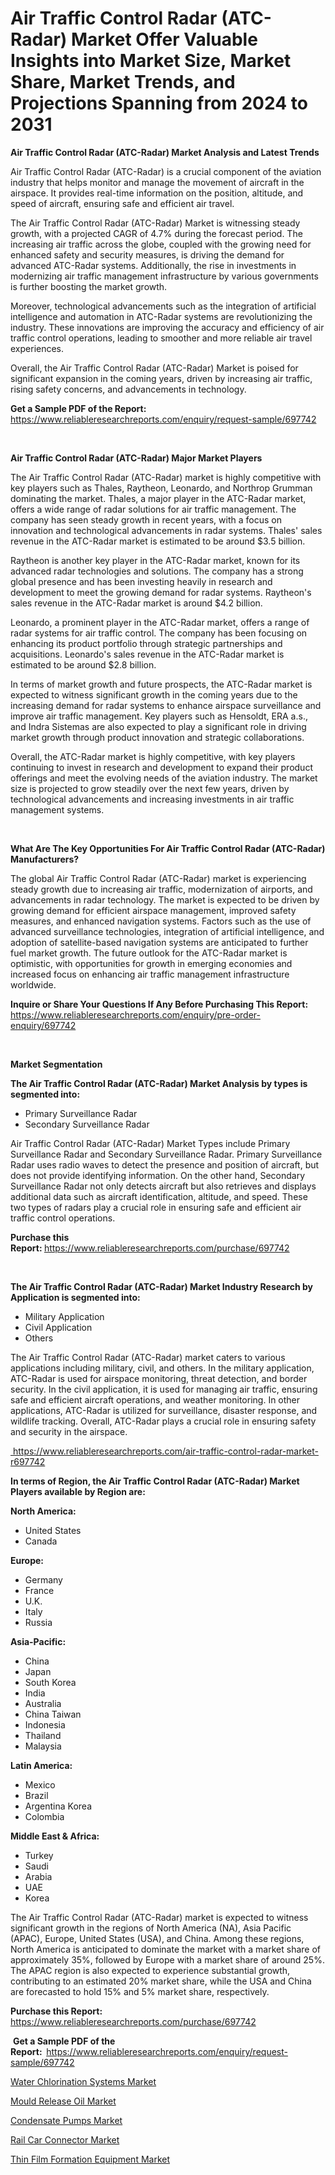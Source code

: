 <p><h1>Air Traffic Control Radar (ATC-Radar) Market Offer Valuable Insights into Market Size, Market Share, Market Trends, and Projections Spanning from 2024 to 2031</h1></p><p><strong>Air Traffic Control Radar (ATC-Radar) Market Analysis and Latest Trends</strong></p>
<p><p>Air Traffic Control Radar (ATC-Radar) is a crucial component of the aviation industry that helps monitor and manage the movement of aircraft in the airspace. It provides real-time information on the position, altitude, and speed of aircraft, ensuring safe and efficient air travel.</p><p>The Air Traffic Control Radar (ATC-Radar) Market is witnessing steady growth, with a projected CAGR of 4.7% during the forecast period. The increasing air traffic across the globe, coupled with the growing need for enhanced safety and security measures, is driving the demand for advanced ATC-Radar systems. Additionally, the rise in investments in modernizing air traffic management infrastructure by various governments is further boosting the market growth.</p><p>Moreover, technological advancements such as the integration of artificial intelligence and automation in ATC-Radar systems are revolutionizing the industry. These innovations are improving the accuracy and efficiency of air traffic control operations, leading to smoother and more reliable air travel experiences.</p><p>Overall, the Air Traffic Control Radar (ATC-Radar) Market is poised for significant expansion in the coming years, driven by increasing air traffic, rising safety concerns, and advancements in technology.</p></p>
<p><strong>Get a Sample PDF of the Report:&nbsp;</strong> <a href="https://www.reliableresearchreports.com/enquiry/request-sample/697742">https://www.reliableresearchreports.com/enquiry/request-sample/697742</a></p>
<p>&nbsp;</p>
<p><strong>Air Traffic Control Radar (ATC-Radar) Major Market Players</strong></p>
<p><p>The Air Traffic Control Radar (ATC-Radar) market is highly competitive with key players such as Thales, Raytheon, Leonardo, and Northrop Grumman dominating the market. Thales, a major player in the ATC-Radar market, offers a wide range of radar solutions for air traffic management. The company has seen steady growth in recent years, with a focus on innovation and technological advancements in radar systems. Thales' sales revenue in the ATC-Radar market is estimated to be around $3.5 billion.</p><p>Raytheon is another key player in the ATC-Radar market, known for its advanced radar technologies and solutions. The company has a strong global presence and has been investing heavily in research and development to meet the growing demand for radar systems. Raytheon's sales revenue in the ATC-Radar market is around $4.2 billion.</p><p>Leonardo, a prominent player in the ATC-Radar market, offers a range of radar systems for air traffic control. The company has been focusing on enhancing its product portfolio through strategic partnerships and acquisitions. Leonardo's sales revenue in the ATC-Radar market is estimated to be around $2.8 billion.</p><p>In terms of market growth and future prospects, the ATC-Radar market is expected to witness significant growth in the coming years due to the increasing demand for radar systems to enhance airspace surveillance and improve air traffic management. Key players such as Hensoldt, ERA a.s., and Indra Sistemas are also expected to play a significant role in driving market growth through product innovation and strategic collaborations.</p><p>Overall, the ATC-Radar market is highly competitive, with key players continuing to invest in research and development to expand their product offerings and meet the evolving needs of the aviation industry. The market size is projected to grow steadily over the next few years, driven by technological advancements and increasing investments in air traffic management systems.</p></p>
<p>&nbsp;</p>
<p><strong>What Are The Key Opportunities For Air Traffic Control Radar (ATC-Radar) Manufacturers?</strong></p>
<p><p>The global Air Traffic Control Radar (ATC-Radar) market is experiencing steady growth due to increasing air traffic, modernization of airports, and advancements in radar technology. The market is expected to be driven by growing demand for efficient airspace management, improved safety measures, and enhanced navigation systems. Factors such as the use of advanced surveillance technologies, integration of artificial intelligence, and adoption of satellite-based navigation systems are anticipated to further fuel market growth. The future outlook for the ATC-Radar market is optimistic, with opportunities for growth in emerging economies and increased focus on enhancing air traffic management infrastructure worldwide.</p></p>
<p><strong>Inquire or Share Your Questions If Any Before Purchasing This Report:</strong> <a href="https://www.reliableresearchreports.com/enquiry/pre-order-enquiry/697742">https://www.reliableresearchreports.com/enquiry/pre-order-enquiry/697742</a></p>
<p>&nbsp;</p>
<p><strong>Market Segmentation</strong></p>
<p><strong>The Air Traffic Control Radar (ATC-Radar) Market Analysis by types is segmented into:</strong></p>
<p><ul><li>Primary Surveillance Radar</li><li>Secondary Surveillance Radar</li></ul></p>
<p><p>Air Traffic Control Radar (ATC-Radar) Market Types include Primary Surveillance Radar and Secondary Surveillance Radar. Primary Surveillance Radar uses radio waves to detect the presence and position of aircraft, but does not provide identifying information. On the other hand, Secondary Surveillance Radar not only detects aircraft but also retrieves and displays additional data such as aircraft identification, altitude, and speed. These two types of radars play a crucial role in ensuring safe and efficient air traffic control operations.</p></p>
<p><strong>Purchase this Report:&nbsp;</strong><a href="https://www.reliableresearchreports.com/purchase/697742">https://www.reliableresearchreports.com/purchase/697742</a></p>
<p>&nbsp;</p>
<p><strong>The Air Traffic Control Radar (ATC-Radar) Market Industry Research by Application is segmented into:</strong></p>
<p><ul><li>Military Application</li><li>Civil Application</li><li>Others</li></ul></p>
<p><p>The Air Traffic Control Radar (ATC-Radar) market caters to various applications including military, civil, and others. In the military application, ATC-Radar is used for airspace monitoring, threat detection, and border security. In the civil application, it is used for managing air traffic, ensuring safe and efficient aircraft operations, and weather monitoring. In other applications, ATC-Radar is utilized for surveillance, disaster response, and wildlife tracking. Overall, ATC-Radar plays a crucial role in ensuring safety and security in the airspace.</p></p>
<p><a href="https://www.reliableresearchreports.com/air-traffic-control-radar-market-r697742">&nbsp;https://www.reliableresearchreports.com/air-traffic-control-radar-market-r697742</a></p>
<p><strong>In terms of Region, the Air Traffic Control Radar (ATC-Radar) Market Players available by Region are:</strong></p>
<p>
    <p> <strong> North America: </strong>
        <ul>
            <li>United States</li>
            <li>Canada</li>
        </ul>
        </p> 
    <p> <strong> Europe: </strong>
        <ul>
            <li>Germany</li>
            <li>France</li>
            <li>U.K.</li>
            <li>Italy</li>
            <li>Russia</li>
        </ul>
        </p> 
    <p> <strong> Asia-Pacific: </strong>
        <ul>
            <li>China</li>
            <li>Japan</li>
            <li>South Korea</li>
            <li>India</li>
            <li>Australia</li>
            <li>China Taiwan</li>
            <li>Indonesia</li>
            <li>Thailand</li>
            <li>Malaysia</li>
        </ul>
        </p> 
    <p> <strong> Latin America: </strong>
        <ul>
            <li>Mexico</li>
            <li>Brazil</li>
            <li>Argentina Korea</li>
            <li>Colombia</li>
        </ul>
        </p> 
    <p> <strong> Middle East & Africa: </strong>
        <ul>
            <li>Turkey</li>
            <li>Saudi</li>
            <li>Arabia</li>
            <li>UAE</li>
            <li>Korea</li>
        </ul>
    </p>
    </p>
<p><p>The Air Traffic Control Radar (ATC-Radar) market is expected to witness significant growth in the regions of North America (NA), Asia Pacific (APAC), Europe, United States (USA), and China. Among these regions, North America is anticipated to dominate the market with a market share of approximately 35%, followed by Europe with a market share of around 25%. The APAC region is also expected to experience substantial growth, contributing to an estimated 20% market share, while the USA and China are forecasted to hold 15% and 5% market share, respectively.</p></p>
<p><strong>Purchase this Report: </strong><a href="https://www.reliableresearchreports.com/purchase/697742">https://www.reliableresearchreports.com/purchase/697742</a></p>
<p>&nbsp;<strong>Get a Sample PDF of the Report:&nbsp;&nbsp;</strong><a href="https://www.reliableresearchreports.com/enquiry/request-sample/697742">https://www.reliableresearchreports.com/enquiry/request-sample/697742</a></p>
<p><strong></strong></p>
<p><p><a href="https://www.linkedin.com/pulse/water-chlorination-systems-market-insight-trends-growth-rx7rc?trackingId=BqQrdvRbUKlxen1DoeNkJA%3D%3D">Water Chlorination Systems Market</a></p><p><a href="https://issuu.com/reportprime-2/docs/mould-release-oil-market-size-2030.pptx">Mould Release Oil Market</a></p><p><a href="https://www.linkedin.com/pulse/analyzing-condensate-pumps-market-global-industry-perspective-2lboc?trackingId=ob3Wmi6%2BiuLTqoah0u7USQ%3D%3D">Condensate Pumps Market</a></p><p><a href="https://github.com/redneck06/Market-Research-Report-List-3/blob/main/rail-car-connector-market.md">Rail Car Connector Market</a></p><p><a href="https://github.com/nicoletavirag/Market-Research-Report-List-3/blob/main/thin-film-formation-equipment-market.md">Thin Film Formation Equipment Market</a></p></p>